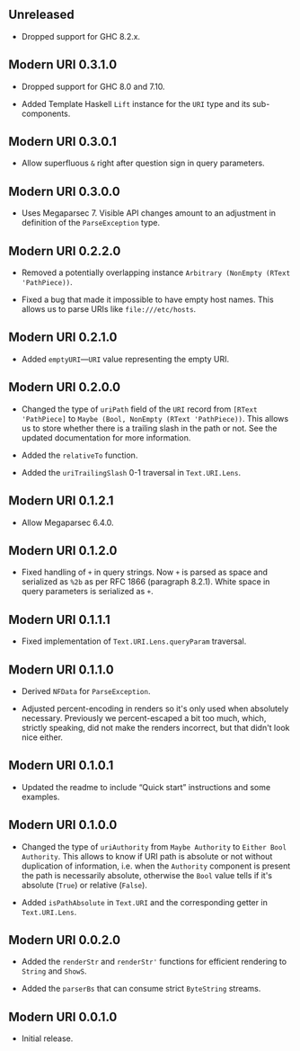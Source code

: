 ## Unreleased

* Dropped support for GHC 8.2.x.

## Modern URI 0.3.1.0

* Dropped support for GHC 8.0 and 7.10.

* Added Template Haskell `Lift` instance for the `URI` type and its
  sub-components.

## Modern URI 0.3.0.1

* Allow superfluous `&` right after question sign in query parameters.

## Modern URI 0.3.0.0

* Uses Megaparsec 7. Visible API changes amount to an adjustment in
  definition of the `ParseException` type.

## Modern URI 0.2.2.0

* Removed a potentially overlapping instance `Arbitrary (NonEmpty (RText
  'PathPiece))`.

* Fixed a bug that made it impossible to have empty host names. This allows
  us to parse URIs like `file:///etc/hosts`.

## Modern URI 0.2.1.0

* Added `emptyURI`—`URI` value representing the empty URI.

## Modern URI 0.2.0.0

* Changed the type of `uriPath` field of the `URI` record from `[RText
  'PathPiece]` to `Maybe (Bool, NonEmpty (RText 'PathPiece))`. This allows
  us to store whether there is a trailing slash in the path or not. See the
  updated documentation for more information.

* Added the `relativeTo` function.

* Added the `uriTrailingSlash` 0-1 traversal in `Text.URI.Lens`.

## Modern URI 0.1.2.1

* Allow Megaparsec 6.4.0.

## Modern URI 0.1.2.0

* Fixed handling of `+` in query strings. Now `+` is parsed as space and
  serialized as `%2b` as per RFC 1866 (paragraph 8.2.1). White space in
  query parameters is serialized as `+`.

## Modern URI 0.1.1.1

* Fixed implementation of `Text.URI.Lens.queryParam` traversal.

## Modern URI 0.1.1.0

* Derived `NFData` for `ParseException`.

* Adjusted percent-encoding in renders so it's only used when absolutely
  necessary. Previously we percent-escaped a bit too much, which, strictly
  speaking, did not make the renders incorrect, but that didn't look nice
  either.

## Modern URI 0.1.0.1

* Updated the readme to include “Quick start” instructions and some
  examples.

## Modern URI 0.1.0.0

* Changed the type of `uriAuthority` from `Maybe Authority` to `Either Bool
  Authority`. This allows to know if URI path is absolute or not without
  duplication of information, i.e. when the `Authority` component is present
  the path is necessarily absolute, otherwise the `Bool` value tells if it's
  absolute (`True`) or relative (`False`).

* Added `isPathAbsolute` in `Text.URI` and the corresponding getter in
  `Text.URI.Lens`.

## Modern URI 0.0.2.0

* Added the `renderStr` and `renderStr'` functions for efficient rendering
  to `String` and `ShowS`.

* Added the `parserBs` that can consume strict `ByteString` streams.

## Modern URI 0.0.1.0

* Initial release.
